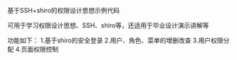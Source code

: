 基于SSH+shiro的权限设计思想示例代码

可用于学习权限设计思想、SSH、shiro等，还适用于毕业设计演示讲解等

功能如下：
1.基于shiro的安全登录
2.用户、角色、菜单的增删改查
3.用户权限分配
4.页面权限控制
